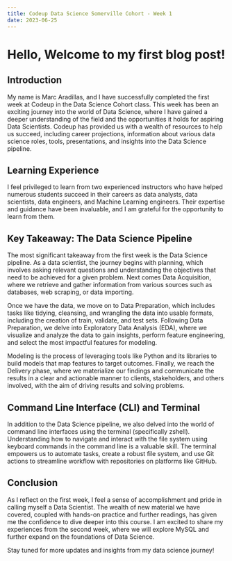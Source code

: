 ```yaml
---
title: Codeup Data Science Somerville Cohort - Week 1
date: 2023-06-25
---
```


# Hello, Welcome to my first blog post!

## Introduction

My name is Marc Aradillas, and I have successfully completed the first week at Codeup in the Data Science Cohort class. This week has been an exciting journey into the world of Data Science, where I have gained a deeper understanding of the field and the opportunities it holds for aspiring Data Scientists. Codeup has provided us with a wealth of resources to help us succeed, including career projections, information about various data science roles, tools, presentations, and insights into the Data Science pipeline.

## Learning Experience

I feel privileged to learn from two experienced instructors who have helped numerous students succeed in their careers as data analysts, data scientists, data engineers, and Machine Learning engineers. Their expertise and guidance have been invaluable, and I am grateful for the opportunity to learn from them.

## Key Takeaway: The Data Science Pipeline

The most significant takeaway from the first week is the Data Science pipeline. As a data scientist, the journey begins with planning, which involves asking relevant questions and understanding the objectives that need to be achieved for a given problem. Next comes Data Acquisition, where we retrieve and gather information from various sources such as databases, web scraping, or data importing.

Once we have the data, we move on to Data Preparation, which includes tasks like tidying, cleansing, and wrangling the data into usable formats, including the creation of train, validate, and test sets. Following Data Preparation, we delve into Exploratory Data Analysis (EDA), where we visualize and analyze the data to gain insights, perform feature engineering, and select the most impactful features for modeling.

Modeling is the process of leveraging tools like Python and its libraries to build models that map features to target outcomes. Finally, we reach the Delivery phase, where we materialize our findings and communicate the results in a clear and actionable manner to clients, stakeholders, and others involved, with the aim of driving results and solving problems.

## Command Line Interface (CLI) and Terminal

In addition to the Data Science pipeline, we also delved into the world of command line interfaces using the terminal (specifically zshell). Understanding how to navigate and interact with the file system using keyboard commands in the command line is a valuable skill. The terminal empowers us to automate tasks, create a robust file system, and use Git actions to streamline workflow with repositories on platforms like GitHub.

## Conclusion

As I reflect on the first week, I feel a sense of accomplishment and pride in calling myself a Data Scientist. The wealth of new material we have covered, coupled with hands-on practice and further readings, has given me the confidence to dive deeper into this course. I am excited to share my experiences from the second week, where we will explore MySQL and further expand on the foundations of Data Science.

Stay tuned for more updates and insights from my data science journey!

